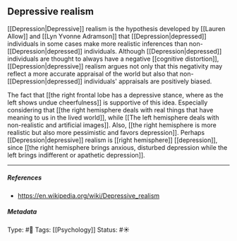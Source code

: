 ## Depressive realism  # 

[[Depression|Depressive]] realism is the hypothesis developed by [[Lauren Allow]] and [[Lyn Yvonne Adramson]] that [[Depression|depressed]] individuals in some cases make more realistic inferences than non-[[Depression|depressed]] individuals. Although [[Depression|depressed]] individuals are thought to always have a negative [[cognitive distortion]], [[Depression|depressive]] realism argues not only that this negativity may reflect a more accurate appraisal of the world but also that non-[[Depression|depressed]] individuals' appraisals are positively biased. 

The fact that [[the right frontal lobe has a depressive stance, where as the left shows undue cheerfulness]] is supportive of this idea. Especially considering that [[the right hemisphere deals with real things that have meaning to us in the lived world]], while [[The left hemisphere deals with non-realistic and artificial images]]. Also, [[the right hemisphere is more realistic but also more pessimistic and favors depression]]. Perhaps [[Depression|depressive]] realism is [[right hemisphere]] [[depression]], since [[the right hemisphere brings anxious, disturbed depression while the left brings indifferent or apathetic depression]].

___

##### References

- https://en.wikipedia.org/wiki/Depressive_realism

##### Metadata

Type: #🔴 
Tags: [[Psychology]] 
Status: #☀️ 